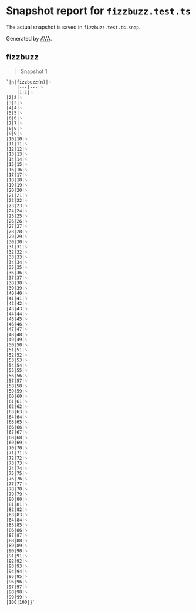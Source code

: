 # Snapshot report for `fizzbuzz.test.ts`

The actual snapshot is saved in `fizzbuzz.test.ts.snap`.

Generated by [AVA](https://avajs.dev).

## fizzbuzz

> Snapshot 1

    `|n|fizzbuzz(n)|␊
        |---|---|␊
        |1|1|␊
    |2|2|␊
    |3|3|␊
    |4|4|␊
    |5|5|␊
    |6|6|␊
    |7|7|␊
    |8|8|␊
    |9|9|␊
    |10|10|␊
    |11|11|␊
    |12|12|␊
    |13|13|␊
    |14|14|␊
    |15|15|␊
    |16|16|␊
    |17|17|␊
    |18|18|␊
    |19|19|␊
    |20|20|␊
    |21|21|␊
    |22|22|␊
    |23|23|␊
    |24|24|␊
    |25|25|␊
    |26|26|␊
    |27|27|␊
    |28|28|␊
    |29|29|␊
    |30|30|␊
    |31|31|␊
    |32|32|␊
    |33|33|␊
    |34|34|␊
    |35|35|␊
    |36|36|␊
    |37|37|␊
    |38|38|␊
    |39|39|␊
    |40|40|␊
    |41|41|␊
    |42|42|␊
    |43|43|␊
    |44|44|␊
    |45|45|␊
    |46|46|␊
    |47|47|␊
    |48|48|␊
    |49|49|␊
    |50|50|␊
    |51|51|␊
    |52|52|␊
    |53|53|␊
    |54|54|␊
    |55|55|␊
    |56|56|␊
    |57|57|␊
    |58|58|␊
    |59|59|␊
    |60|60|␊
    |61|61|␊
    |62|62|␊
    |63|63|␊
    |64|64|␊
    |65|65|␊
    |66|66|␊
    |67|67|␊
    |68|68|␊
    |69|69|␊
    |70|70|␊
    |71|71|␊
    |72|72|␊
    |73|73|␊
    |74|74|␊
    |75|75|␊
    |76|76|␊
    |77|77|␊
    |78|78|␊
    |79|79|␊
    |80|80|␊
    |81|81|␊
    |82|82|␊
    |83|83|␊
    |84|84|␊
    |85|85|␊
    |86|86|␊
    |87|87|␊
    |88|88|␊
    |89|89|␊
    |90|90|␊
    |91|91|␊
    |92|92|␊
    |93|93|␊
    |94|94|␊
    |95|95|␊
    |96|96|␊
    |97|97|␊
    |98|98|␊
    |99|99|␊
    |100|100|}`

